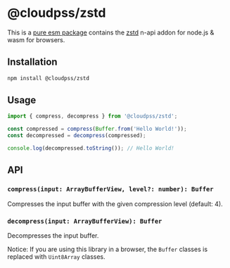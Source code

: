 # @cloudpss/zstd

This is a [pure esm package](https://gist.github.com/sindresorhus/a39789f98801d908bbc7ff3ecc99d99c) contains the [zstd](http://github.com/facebook/zstd) n-api addon for node.js & wasm for browsers.

## Installation

```bash
npm install @cloudpss/zstd
```

## Usage

```js
import { compress, decompress } from '@cloudpss/zstd';

const compressed = compress(Buffer.from('Hello World!'));
const decompressed = decompress(compressed);

console.log(decompressed.toString()); // Hello World!
```

## API

### `compress(input: ArrayBufferView, level?: number): Buffer`

Compresses the input buffer with the given compression level (default: 4).

### `decompress(input: ArrayBufferView): Buffer`

Decompresses the input buffer.

Notice: If you are using this library in a browser, the `Buffer` classes is replaced with `Uint8Array` classes.
